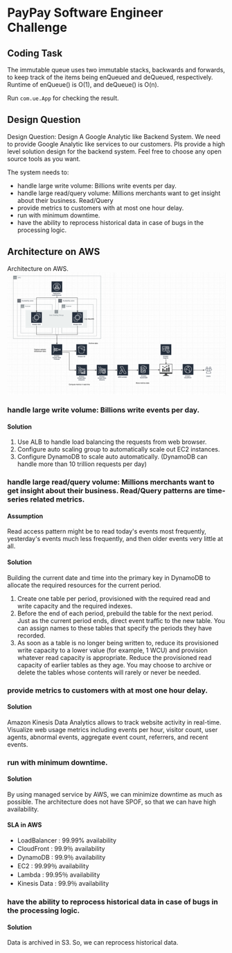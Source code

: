 # PayPay Software Engineer Challenge

## Coding Task
The immutable queue uses two immutable stacks, backwards and forwards, to keep track of the items being enQueued and deQueued, respectively. Runtime of enQueue() is O(1), and deQueue() is O(n).

Run `com.ue.App` for checking the result.

## Design Question
Design Question: Design A Google Analytic like Backend System. We need to provide Google Analytic like services to our customers. Pls provide a high level solution design for the backend system. Feel free to choose any open source tools as you want.

The system needs to:
- handle large write volume: Billions write events per day.
- handle large read/query volume: Millions merchants want to get insight about their business. Read/Query 
- provide metrics to customers with at most one hour delay.
- run with minimum downtime.
- have the ability to reprocess historical data in case of bugs in the processing logic.

## Architecture on AWS
Architecture on AWS.
![Architecture on AWS](images/architecture_on_aws.png)

### handle large write volume: Billions write events per day.
#### Solution
1. Use ALB to handle load balancing the requests from web browser.
2. Configure auto scaling group to automatically scale out EC2 instances.
3. Configure DynamoDB to scale auto automatically. (DynamoDB can handle more than 10 trillion requests per day)


### handle large read/query volume: Millions merchants want to get insight about their business. Read/Query patterns are time-series related metrics.

#### Assumption
Read access pattern might be to read today's events most frequently, yesterday's events much less frequently, and then older events very little at all.

#### Solution
Building the current date and time into the primary key in DynamoDB to allocate the required resources for the current period.

1. Create one table per period, provisioned with the required read and write capacity and the required indexes.
2. Before the end of each period, prebuild the table for the next period. Just as the current period ends, direct event traffic to the new table. You can assign names to these tables that specify the periods they have recorded.
3. As soon as a table is no longer being written to, reduce its provisioned write capacity to a lower value (for example, 1 WCU) and provision whatever read capacity is appropriate. Reduce the provisioned read capacity of earlier tables as they age. You may choose to archive or delete the tables whose contents will rarely or never be needed.


### provide metrics to customers with at most one hour delay.
#### Solution
Amazon Kinesis Data Analytics allows to track website activity in real-time. Visualize web usage metrics including events per hour, visitor count, user agents, abnormal events, aggregate event count, referrers, and recent events.


### run with minimum downtime.
#### Solution
By using managed service by AWS, we can minimize downtime as much as possible.
The architecture does not have SPOF, so that we can have high availability.

#### SLA in AWS
- LoadBalancer	: 99.99% availability
- CloudFront	: 99.9％ availability
- DynamoDB		: 99.9％ availability
- EC2			: 99.99％ availability
- Lambda		: 99.95％ availability
- Kinesis Data 	: 99.9％ availability


### have the ability to reprocess historical data in case of bugs in the processing logic.
#### Solution
Data is archived in S3. So, we can reprocess historical data.








